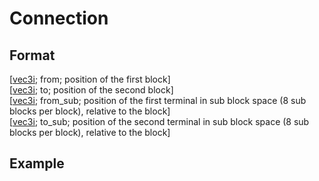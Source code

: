 # Connection
## Format
[[vec3i](https://github.com/BitcoderCZ/Fancade_Game_Format/blob/main/vec3i.md); from; position of the first block]\
[[vec3i](https://github.com/BitcoderCZ/Fancade_Game_Format/blob/main/vec3i.md); to; position of the second block]\
[[vec3i](https://github.com/BitcoderCZ/Fancade_Game_Format/blob/main/vec3i.md); from_sub; position of the first terminal in sub block space (8 sub blocks per block), relative to the block]\
[[vec3i](https://github.com/BitcoderCZ/Fancade_Game_Format/blob/main/vec3i.md); to_sub; position of the second terminal in sub block space (8 sub blocks per block), relative to the block]
## Example